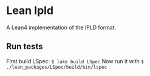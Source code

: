 # Lean Ipld

A Lean4 implementation of the IPLD format.

## Run tests

First build LSpec: `$ lake build LSpec`
Now run it with `$ ./lean_packages/LSpec/build/bin/lspec`
